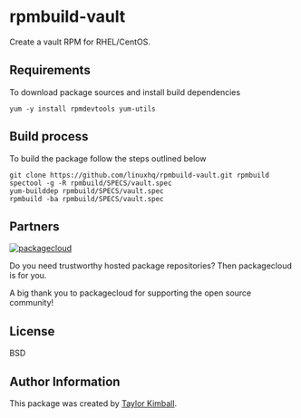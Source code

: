 # rpmbuild-vault

Create a vault RPM for RHEL/CentOS.

## Requirements

To download package sources and install build dependencies

    yum -y install rpmdevtools yum-utils

## Build process

To build the package follow the steps outlined below

    git clone https://github.com/linuxhq/rpmbuild-vault.git rpmbuild
    spectool -g -R rpmbuild/SPECS/vault.spec
    yum-builddep rpmbuild/SPECS/vault.spec
    rpmbuild -ba rpmbuild/SPECS/vault.spec

## Partners

[![packagecloud](http://dka575ofm4ao0.cloudfront.net/pages-transactional_logos/retina/10543/gKme3F4XRaC5EyKJzKsA)](https://packagecloud.io)

Do you need trustworthy hosted package repositories?  Then packagecloud is for you.

A big thank you to packagecloud for supporting the open source community!

## License

BSD

## Author Information

This package was created by [Taylor Kimball](http://www.linuxhq.org).
